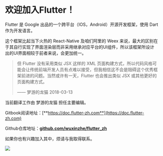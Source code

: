 # 欢迎加入Flutter！

Flutter 是 Google 出品的一个跨平台（IOS，Android）开源开发框架，使用 Dart 作为开发语言。

这个框架比起当下火热的 React-Native 及咱们阿里的 Weex 来说，最大的区别在于其自行实现了界面渲染层而非采用继承对应平台的UI组件，所以该框架所设计出的UI界面相较于前者来说，会更加统一。

> 但 Flutter 没有采用类似 JSX 这样的 XML 页面构建方式，所以代码风格可能会让传统前端开发人员有点难以接受，但我相信这不会是阻碍这个优秀框架前进的问题。当然或许有一天，Flutter 也会推出类似 JSX 或其他更好的页面构建方式。
>
> —— 梦游的龙猫 2018-03-13

当前翻译工作由 梦游的龙猫 担任主要编辑。

Gitbook阅读地址：[**https://doc.flutter-zh.com**](https://doc.flutter-zh.com)

Github仓库地址：[**github.com/wuxinzhe/flutter\_zh**](https://github.com/wuxinzhe/flutter_zh.git)

如果你也有兴趣加入其中，烦请与我取得联系。

![](/assets/WechatIMG4.jpeg)

